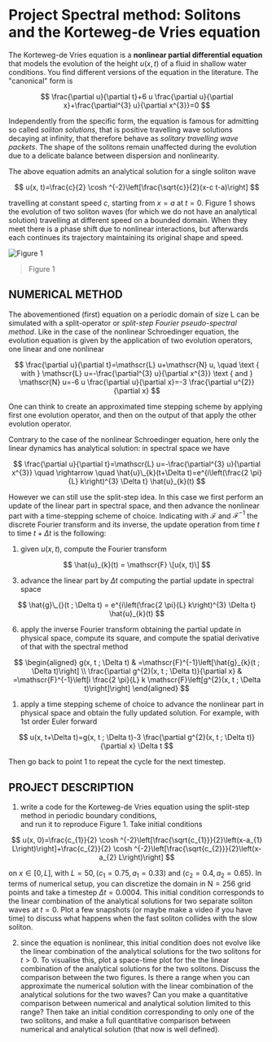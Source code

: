 # Project Spectral method: Solitons and the Korteweg-de Vries equation

The Korteweg-de Vries equation is a **nonlinear partial differential equation** that models the evolution of the height $u(x, t)$ of a fluid in shallow water conditions. You find different versions of the equation in the literature. The "canonical" form is

$$ \frac{\partial u}{\partial t}+6 u \frac{\partial u}{\partial x}+\frac{\partial^{3} u}{\partial x^{3}}=0 $$

Independently from the specific form, the equation is famous for admitting so called *soliton solutions*, that is positive travelling wave solutions decaying at infinity, that therefore behave as *solitary travelling wave packets*. The shape of the solitons remain unaffected during the evolution due to a delicate balance between dispersion and nonlinearity.

The above equation admits an analytical solution for a single soliton wave

$$ u(x, t)=\frac{c}{2} \cosh ^{-2}\left[\frac{\sqrt{c}}{2}(x-c t-a)\right] $$

travelling at constant speed $c$, starting from $x=a$ at $t=0$. Figure 1 shows the evolution of two soliton waves (for which we do not have an analytical solution) travelling at different speed on a bounded domain. When they meet there is a phase shift due to nonlinear interactions, but afterwards each continues its trajectory maintaining its original shape and speed.

![Figure 1](https://cdn.mathpix.com/cropped/2024_12_09_0f104bcd00cd2f875752g-04.jpg?height=690&width=886&top_left_y=1157&top_left_x=1070)

> Figure 1

## NUMERICAL METHOD

The abovementioned (first) equation on a periodic domain of size L can be simulated with a split-operator or *split-step Fourier pseudo-spectral method*. Like in the case of the nonlinear Schroedinger equation, the evolution equation is given by the application of two evolution operators, one linear and one nonlinear

$$ \frac{\partial u}{\partial t}=\mathscr{L} u+\mathscr{N} u, \quad \text { with } \mathscr{L} u=-\frac{\partial^{3} u}{\partial x^{3}} \text { and } \mathscr{N} u=-6 u \frac{\partial u}{\partial x}=-3 \frac{\partial u^{2}}{\partial x} $$

One can think to create an approximated time stepping scheme by applying first one evolution operator, and then on the output of that apply the other evolution operator.

Contrary to the case of the nonlinear Schroedinger equation, here only the linear dynamics has analytical solution: in spectral space we have

$$ \frac{\partial u}{\partial t}=\mathscr{L} u=-\frac{\partial^{3} u}{\partial x^{3}} \quad \rightarrow \quad \hat{u}\_{k}(t+\Delta t)=e^{i\left(\frac{2 \pi}{L} k\right)^{3} \Delta t} \hat{u}_{k}(t) $$

However we can still use the split-step idea. In this case we first perform an update of the linear part in spectral space, and then advance the nonlinear part with a time-stepping scheme of choice. Indicating with $\mathscr{F}$ and $\mathscr{F}^{-1}$ the discrete Fourier transform and its inverse, the update operation from time $t$ to time $t+\Delta t$ is the following:

1) given $u(x, t)$, compute the Fourier transform

$$ \hat{u}_{k}(t) = \mathscr{F} \[u(x, t)\] $$

3) advance the linear part by $\Delta t$ computing the partial update in spectral space

$$ \hat{g}\_{}(t ; \Delta t) = e^{i\left(\frac{2 \pi}{L} k\right)^{3} \Delta t} \hat{u}_{k}(t) $$

6) apply the inverse Fourier transform obtaining the partial update in physical space, compute its square, and compute the spatial derivative of that with the spectral method

$$ \begin{aligned}
g(x, t ; \Delta t) & =\mathscr{F}^{-1}\left[\hat{g}_{k}(t ; \Delta t)\right] \\
\frac{\partial g^{2}(x, t ; \Delta t)}{\partial x} & =\mathscr{F}^{-1}\left[i \frac{2 \pi}{L} k \mathscr{F}\left[g^{2}(x, t ; \Delta t)\right]\right]
\end{aligned} $$

1) apply a time stepping scheme of choice to advance the nonlinear part in physical space and obtain the fully updated solution. For example, with 1st order Euler forward

$$ u(x, t+\Delta t)=g(x, t ; \Delta t)-3 \frac{\partial g^{2}(x, t ; \Delta t)}{\partial x} \Delta t $$

Then go back to point 1 to repeat the cycle for the next timestep.

## PROJECT DESCRIPTION

1) write a code for the Korteweg-de Vries equation using the split-step method
    in periodic boundary conditions, <br> and run it to reproduce Figure 1.
    Take initial conditions

$$ u(x, 0)=\frac{c_{1}}{2} \cosh ^{-2}\left[\frac{\sqrt{c_{1}}}{2}\left(x-a_{1} L\right)\right]+\frac{c_{2}}{2} \cosh ^{-2}\left[\frac{\sqrt{c_{2}}}{2}\left(x-a_{2} L\right)\right] $$

on $x \in[0, L]$, with $L=50,\left(c_{1}=0.75, a_{1}=0.33\right)$ and $\left(c_{2}=0.4, a_{2}=0.65\right)$. In terms of numerical setup, you can discretize the domain in $\mathrm{N}=256$ grid points and
take a timestep $\Delta t=0.0004$. This initial condition corresponds to the linear combination of the analytical solutions for two separate soliton waves at $t=0$. Plot a few snapshots (or maybe make a video if you have time) to discuss what happens when the fast soliton collides with the slow soliton.

2) since the equation is nonlinear, this initial condition does not evolve like the linear combination of the analytical solutions for the two solitons for $t>0$. To visualise this, plot a space-time plot for the the linear combination of the analytical solutions for the two solitons. Discuss the comparison between the two figures. Is there a range when you can approximate the numerical solution with the linear combination of the analytical solutions for the two waves? Can you make a quantitative comparison between numerical and analytical solution limited to this range? Then take an initial condition corresponding to only one of the two solitons, and make a full quantitative comparison between numerical and analytical solution (that now is well defined).
